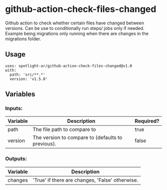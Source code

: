 # github-action-check-files-changed

Github action to check whether certain files have changed between versions. Can be use to conditionally run steps/ jobs only if needed. Example being migrations only running when there are changes in the migrations folder.

## Usage

```
uses: spotlight-ar/github-action-check-files-changed@v1.0
with:
  path: 'src/**.*'
  version: 'v1.5.0'
```

## Variables

### Inputs:

| Variable | Description                                       | Required? |
| -------- | ------------------------------------------------- | --------- |
| path     | The file path to compare to                       | true      |
| version  | The version to compare to (defaults to previous). | false     |

### Outputs:

| Variable | Description                                     |
| -------- | ----------------------------------------------- |
| changes  | 'True' if there are changes, 'False' otherwise. |
